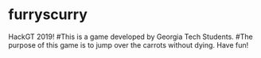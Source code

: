 # furryscurry
HackGT 2019!
#This is a game developed by Georgia Tech Students.
#The purpose of this game is to jump over the carrots without dying. Have fun!
